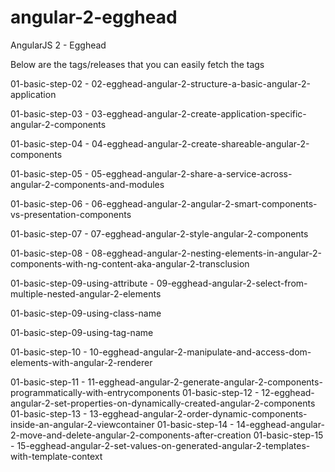 # angular-2-egghead
AngularJS 2 - Egghead

Below are the tags/releases  that you can easily fetch the tags

01-basic-step-02 - 02-egghead-angular-2-structure-a-basic-angular-2-application

01-basic-step-03 - 03-egghead-angular-2-create-application-specific-angular-2-components

01-basic-step-04 - 04-egghead-angular-2-create-shareable-angular-2-components

01-basic-step-05 - 05-egghead-angular-2-share-a-service-across-angular-2-components-and-modules


01-basic-step-06 - 06-egghead-angular-2-angular-2-smart-components-vs-presentation-components

01-basic-step-07 - 07-egghead-angular-2-style-angular-2-components

01-basic-step-08 - 08-egghead-angular-2-nesting-elements-in-angular-2-components-with-ng-content-aka-angular-2-transclusion

01-basic-step-09-using-attribute - 09-egghead-angular-2-select-from-multiple-nested-angular-2-elements

01-basic-step-09-using-class-name

01-basic-step-09-using-tag-name

01-basic-step-10 - 10-egghead-angular-2-manipulate-and-access-dom-elements-with-angular-2-renderer


01-basic-step-11 - 11-egghead-angular-2-generate-angular-2-components-programmatically-with-entrycomponents
01-basic-step-12 - 12-egghead-angular-2-set-properties-on-dynamically-created-angular-2-components
01-basic-step-13 - 13-egghead-angular-2-order-dynamic-components-inside-an-angular-2-viewcontainer
01-basic-step-14 - 14-egghead-angular-2-move-and-delete-angular-2-components-after-creation
01-basic-step-15 - 15-egghead-angular-2-set-values-on-generated-angular-2-templates-with-template-context